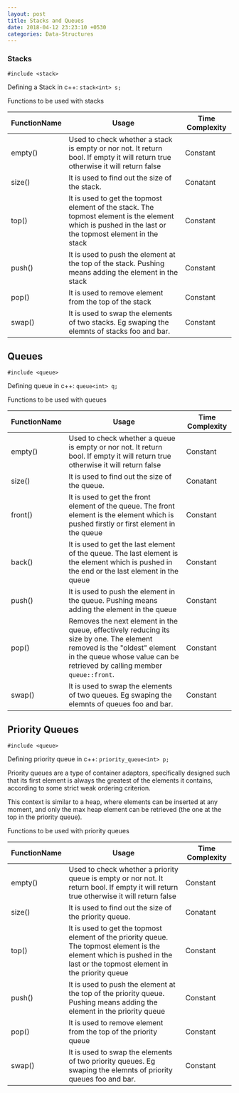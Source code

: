 ```yaml
---
layout: post
title: Stacks and Queues
date: 2018-04-12 23:23:10 +0530
categories: Data-Structures
---
```


### Stacks

`#include <stack>`

Defining a Stack in c++: `stack<int> s;`

Functions to be used with stacks

| FunctionName | Usage | Time Complexity |
| ------ | ------ | ------ |
| empty() | Used to check whether a stack is empty or nor not. It return bool. If empty it will return true otherwise it will return false | Constant |
| size() | It is used to find out the size of the stack. | Conatant
| top() | It is used to get the topmost element of the stack. The topmost element is the element which is pushed in the last or the topmost element in the stack | Constant |
| push() | It is used to push the element at the top of the stack. Pushing means adding the element in the stack | Constant |
| pop() | It is used to remove element from the top of the stack | Constant |
| swap() | It is used to swap the elements of two stacks. Eg swaping the elemnts of stacks foo and bar. | Constant |


## Queues

`#include <queue>`

Defining queue in c++: `queue<int> q;`

Functions to be used with queues

| FunctionName | Usage | Time Complexity |
| ------ | ------ | ------ |
| empty() | Used to check whether a queue is empty or nor not. It return bool. If empty it will return true otherwise it will return false | Constant |
| size() | It is used to find out the size of the queue. | Conatant
| front() | It is used to get the front element of the queue. The front element is the element which is pushed firstly or first element in the queue | Constant |
| back() | It is used to get the last element of the queue. The last element is the element which is pushed in the end or the last element in the queue | Constant |
| push() | It is used to push the element in the queue. Pushing means adding the element in the queue | Constant |
| pop() | Removes the next element in the queue, effectively reducing its size by one. The element removed is the "oldest" element in the queue whose value can be retrieved by calling member `queue::front`. | Constant |
| swap() | It is used to swap the elements of two queues. Eg swaping the elemnts of queues foo and bar. | Constant |

## Priority Queues

`#include <queue>`

Defining priority queue in c++: `priority_queue<int> p;`

Priority queues are a type of container adaptors, specifically designed such that its first element is always the greatest of the elements it contains, according to some strict weak ordering criterion.

This context is similar to a heap, where elements can be inserted at any moment, and only the max heap element can be retrieved (the one at the top in the priority queue).

Functions to be used with priority queues

| FunctionName | Usage | Time Complexity |
| ------ | ------ | ------ |
| empty() | Used to check whether a priority queue is empty or nor not. It return bool. If empty it will return true otherwise it will return false | Constant |
| size() | It is used to find out the size of the priority queue. | Conatant
| top() | It is used to get the topmost element of the priority queue. The topmost element is the element which is pushed in the last or the topmost element in the priority queue | Constant |
| push() | It is used to push the element at the top of the priority queue. Pushing means adding the element in the priority queue | Constant |
| pop() | It is used to remove element from the top of the priority queue | Constant |
| swap() | It is used to swap the elements of two priority queues. Eg swaping the elemnts of priority queues foo and bar. | Constant |